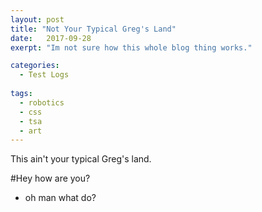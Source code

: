 ```yaml
---
layout: post
title: "Not Your Typical Greg's Land"
date:   2017-09-28
exerpt: "Im not sure how this whole blog thing works."

categories:
  - Test Logs
  
tags:
  - robotics
  - css
  - tsa
  - art
---
```


This ain't your typical Greg's land.

#Hey how are you?
* oh man what do?
